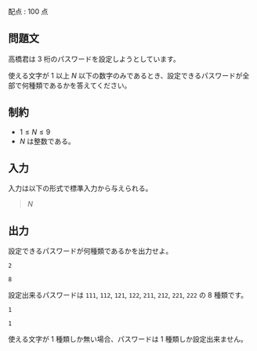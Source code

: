 配点 : $100$ 点

## 問題文

高橋君は $3$ 桁のパスワードを設定しようとしています。

使える文字が $1$ 以上 $N$ 以下の数字のみであるとき、設定できるパスワードが全部で何種類であるかを答えてください。

## 制約

- $1 \leq N \leq 9$
- $N$ は整数である。

## 入力

入力は以下の形式で標準入力から与えられる。

> $N$

## 出力

設定できるパスワードが何種類であるかを出力せよ。

```input1
2
```

```output1
8
```

設定出来るパスワードは `111`, `112`, `121`, `122`, `211`, `212`, `221`, `222` の $8$ 種類です。

```input2
1
```

```output2
1
```

使える文字が $1$ 種類しか無い場合、パスワードは $1$ 種類しか設定出来ません。